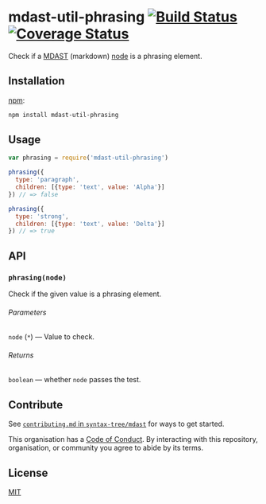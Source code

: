 # mdast-util-phrasing [![Build Status][build-badge]][build-page] [![Coverage Status][coverage-badge]][coverage-page]

Check if a [MDAST][] (markdown) [node][] is a phrasing element.

## Installation

[npm][]:

```bash
npm install mdast-util-phrasing
```

## Usage

```javascript
var phrasing = require('mdast-util-phrasing')

phrasing({
  type: 'paragraph',
  children: [{type: 'text', value: 'Alpha'}]
}) // => false

phrasing({
  type: 'strong',
  children: [{type: 'text', value: 'Delta'}]
}) // => true
```

## API

### `phrasing(node)`

Check if the given value is a phrasing element.

###### Parameters

`node` (`*`) — Value to check.

###### Returns

`boolean` — whether `node` passes the test.

## Contribute

See [`contributing.md` in `syntax-tree/mdast`][contributing] for ways to get
started.

This organisation has a [Code of Conduct][coc].  By interacting with this
repository, organisation, or community you agree to abide by its terms.

## License

[MIT][license]

<!-- Definitions -->

[build-badge]: https://img.shields.io/travis/syntax-tree/mdast-util-phrasing.svg

[build-page]: https://travis-ci.org/syntax-tree/mdast-util-phrasing

[coverage-badge]: https://img.shields.io/codecov/c/github/syntax-tree/mdast-util-phrasing.svg

[coverage-page]: https://codecov.io/github/syntax-tree/mdast-util-phrasing?branch=master

[npm]: https://docs.npmjs.com/cli/install

[license]: license

[node]: https://github.com/syntax-tree/mdast#ast

[mdast]: https://github.com/syntax-tree/mdast

[contributing]: https://github.com/syntax-tree/mdast/blob/master/contributing.md

[coc]: https://github.com/syntax-tree/mdast/blob/master/code-of-conduct.md
